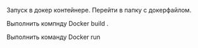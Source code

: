 Запуск в докер контейнере.
Перейти в папку с докерфайлом.

Выполнить компнду Docker build .

Выполнить команду Docker run

